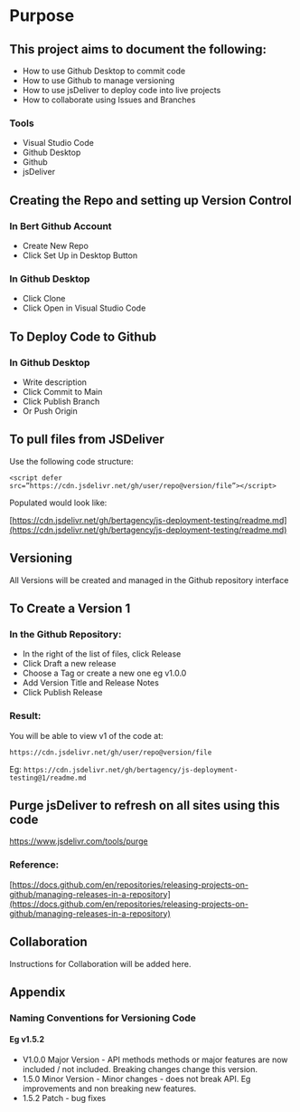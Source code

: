 # Purpose
## This project aims to document the following:
- How to use Github Desktop to commit code
- How to use Github to manage versioning
- How to use jsDeliver to deploy code into live projects
- How to collaborate using Issues and Branches

### Tools
- Visual Studio Code
- Github Desktop
- Github
- jsDeliver

## Creating the Repo and setting up Version Control

### In Bert Github Account

- Create New Repo
- Click Set Up in Desktop Button

### In Github Desktop
- Click Clone
- Click Open in Visual Studio Code

## To Deploy Code to Github

### In Github Desktop
- Write description
- Click Commit to Main
- Click Publish Branch
- Or Push Origin

## To pull files from JSDeliver

Use the following code structure:

`<script defer src=”https://cdn.jsdelivr.net/gh/user/repo@version/file”></script>`

Populated would look like:

[https://cdn.jsdelivr.net/gh/bertagency/js-deployment-testing/readme.md](https://cdn.jsdelivr.net/gh/bertagency/js-deployment-testing/readme.md)

## Versioning

All Versions will be created and managed in the Github repository interface

## To Create a Version 1

### In the Github Repository:
- In the right of the list of files, click Release
- Click Draft a new release
- Choose a Tag or create a new one eg v1.0.0
- Add Version Title and Release Notes
- Click Publish Release

### Result:
You will be able to view v1 of the code at:

`https://cdn.jsdelivr.net/gh/user/repo@version/file`

Eg:
`https://cdn.jsdelivr.net/gh/bertagency/js-deployment-testing@1/readme.md`

## Purge jsDeliver to refresh on all sites using this code
https://www.jsdelivr.com/tools/purge


### Reference:
[https://docs.github.com/en/repositories/releasing-projects-on-github/managing-releases-in-a-repository](https://docs.github.com/en/repositories/releasing-projects-on-github/managing-releases-in-a-repository)

## Collaboration
Instructions for Collaboration will be added here.

## Appendix

### Naming Conventions for Versioning Code

#### Eg v1.5.2

- V1.0.0 Major Version -  API methods methods or major features are now included / not included. Breaking changes change this version.
- 1.5.0 Minor Version - Minor changes - does not break API. Eg improvements and non breaking new features.
- 1.5.2 Patch - bug fixes

